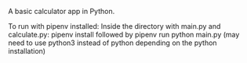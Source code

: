 A basic calculator app in Python.

To run with pipenv installed:
Inside the directory with main.py and calculate.py:
pipenv install
followed by
pipenv run python main.py
(may need to use python3 instead of python depending on the python installation)

